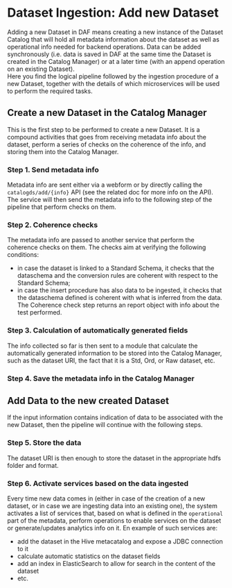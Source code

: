# Dataset Ingestion: Add new Dataset

Adding a new Dataset in DAF means creating a new instance of the Dataset Catalog that will hold all metadata information about the dataset as well as operational info needed for backend operations. Data can be added synchronously (i.e. data is saved in DAF at the same time the Dataset is created in the Catalog Manager) or at a later time (with an append operation on an existing Dataset).  
Here you find the logical pipeline followed by the ingestion procedure of a new Dataset, together with the details of which microservices will be used to perform the required tasks.

## Create a new Dataset in the Catalog Manager
This is the first step to be performed to create a new Dataset. It is a compound activities that goes from receiving metadata info about the dataset, perform a series of checks on the coherence of the info, and storing them into the Catalog Manager.

### Step 1. Send metadata info
Metadata info are sent either via a webform or by directly calling the `catalogds/add/{info}` API (see the related doc for more info on the API). The service will then send the metadata info to the following step of the pipeline that perform checks on them.

### Step 2. Coherence checks
The metadata info are passed to another service that perform the coherence checks on them. The checks aim at verifying the following conditions:
- in case the dataset is linked to a Standard Schema, it checks that the dataschema and the conversion rules are coherent with respect to the Standard Schema;
- in case the insert procedure has also data to be ingested, it checks that the dataschema defined is coherent with what is inferred from the data.
The Coherence check step returns an report object with info about the test performed.

### Step 3. Calculation of automatically generated fields
The info collected so far is then sent to a module that calculate the automatically generated information to be stored into the Catalog Manager, such as the dataset URI, the fact that it is a Std, Ord, or Raw dataset, etc.

### Step 4. Save the metadata info in the Catalog Manager


## Add Data to the new created Dataset
If the input information contains indication of data to be associated with the new Dataset, then the pipeline will continue with the following steps.

### Step 5. Store the data
The dataset URI is then enough to store the dataset in the appropriate hdfs folder and format.

### Step 6. Activate services based on the data ingested
Every time new data comes in (either in case of the creation of a new dataset, or in case we are ingesting data into an existing one), the system activates a list of services that, based on what is defined in the `operational` part of the metadata, perform operations to enable services on the dataset or generate/updates analytics info on it. En example of such services are:
- add the dataset in the Hive metacatalog and expose a JDBC connection to it
- calculate automatic statistics on the dataset fields
- add an index in ElasticSearch to allow for search in the content of the dataset
- etc.
